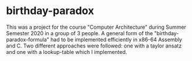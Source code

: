 # birthday-paradox
 
This was a project for the course "Computer Architecture" during Summer Semester 2020 in a group of 3 people. A general form of the "birthday-paradox-formula" had to be implemented efficiently in x86-64 Assembly and C. Two different approaches were followed: one with a taylor ansatz and one with a lookup-table which I implemented. 